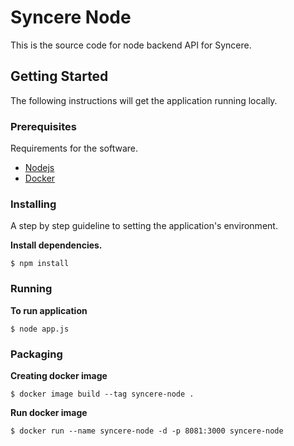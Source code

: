 # Syncere Node

This is the source code for node backend API for Syncere.


## Getting Started

The following instructions will get the application running locally.

### Prerequisites

Requirements for the software.
- [Nodejs](https://nodejs.org/en/download/)
- [Docker](https://www.docker.com/)

### Installing

A step by step guideline to setting the application's environment.

**Install dependencies.**
```
$ npm install
```

### Running

**To run application**
```
$ node app.js
```

### Packaging

**Creating docker image**
```
$ docker image build --tag syncere-node .
```

**Run docker image**
```
$ docker run --name syncere-node -d -p 8081:3000 syncere-node
```
